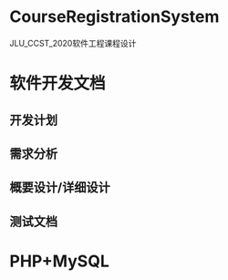 # CourseRegistrationSystem
JLU_CCST_2020软件工程课程设计
# 软件开发文档
## 开发计划
## 需求分析
## 概要设计/详细设计
## 测试文档
# PHP+MySQL

